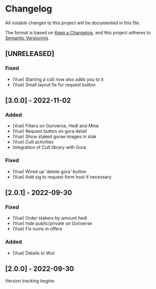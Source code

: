 # Changelog

All notable changes to this project will be documented in this file.

The format is based on [Keep a Changelog](https://keepachangelog.com/en/1.0.0/),
and this project adheres to
[Semantic Versioning](https://semver.org/spec/v2.0.0.html).

## [UNRELEASED]

### Fixed

- (Vue) Starting a cult now also adds you to it
- (Vue) Small layout fix for request button

## [3.0.0] - 2022-11-02

### Added

- (Vue) Filters on Goriverse, Hedl and Mine
- (Vue) Request button on gora detail
- (Vue) Show staked gorae images in stak
- (Vue) Cult activities
- Integration of Cult library with Gora

### Fixed

- (Vue) Wired up 'delete gora' button
- (Vue) Add sig to request form host if necessary

## [2.0.1] - 2022-09-30

### Fixed

- (Vue) Order stakers by amount hedl
- (Vue) hide public/private on Goriverse
- (Vue) Fix icons in offers

### Added

- (Vue) Details to Wut

## [2.0.0] - 2022-09-30

Version tracking begins
